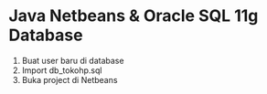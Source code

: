 # Java Netbeans & Oracle SQL 11g Database

1. Buat user baru di database
2. Import db_tokohp.sql
3. Buka project di Netbeans
   <img src="">
